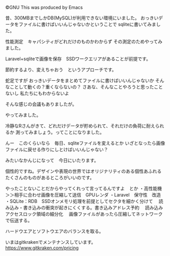 ©GNU This was produced by Emacs

昔、300MBまでしかDB(MySQL)が利用できない環境にいました。
おっきいデータをファイルに書けばいいんじゃないかということで
sqliteに書いてみました。

性能測定　キャパシティがどれだけのものかわからず
その測定のためやってみました。

Laravel+sqliteで画像を保存　SSDワークエリアがあることが前提です。

節約するより、変えちゃおう　というアプローチです。

蛇足ですが
おっきいデータをまとめてファイルに書けばいいんじゃないか
そんなことして動くの？重くならないの？
さあな、そんなことやろうと思ったことないし
私たちにもわからないよ

そんな感じの会議もありましたが。

やってみました。

冷静なRさんがきて、どれだけデータが貯められて、それだけの負荷に耐えられるか
測ってみましょう。ってことになりました。

んー　このくらいなら　毎日、sqliteファイルを変えるとか
いざとなったら画像ファイルに戻せる作りにしとけばいいんじゃない？

みたいなかんじになって　今日にいたります。

個性的ですね。デザインや表現の世界ではオリジナリティのある個性あふれる
たくさんのものがあるところがいいのです。

やったことないことだからやってくれって言ってるんですよ　とか
・高性能機＞＞相手に合わせ画像を圧縮して送信　GPUレンダ
・Laravel　保守性　改造
・SQLite：RDB　SSDオンメモリ処理を前提としてセクタを細かく分けて
　読み込み・書き込みの衝突が起きにくくする。書き込みアドレス予約
　読み込みアクセスロック領域の細分化
　画像ファイルがあったら圧縮してネットワークで伝送する。

ハードウエアとソフトウエアのバランスを取る。


いまはgitkrakenでメンテナンスしています。
https://www.gitkraken.com/pricing
